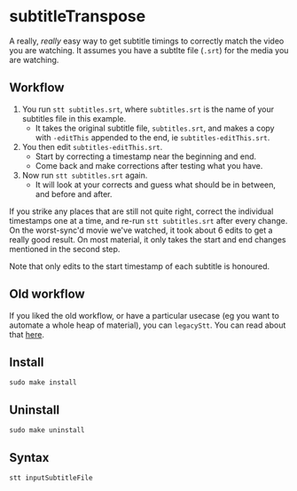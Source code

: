 # subtitleTranspose

A really, _really_ easy way to get subtitle timings to correctly match the video you are watching. It assumes you have a subtlte file (`.srt`) for the media you are watching.

## Workflow

1. You run `stt subtitles.srt`, where `subtitles.srt` is the name of your subtitles file in this example.
    * It takes the original subtitle file, `subtitles.srt`, and makes a copy with `-editThis` appended to the end, ie `subtitles-editThis.srt`.
1. You then edit `subtitles-editThis.srt`.
    * Start by correcting a timestamp near the beginning and end.
    * Come back and make corrections after testing what you have.
1. Now run `stt subtitles.srt` again.
    * It will look at your corrects and guess what should be in between, and before and after.

If you strike any places that are still not quite right, correct the individual timestamps one at a time, and re-run `stt subtitles.srt` after every change. On the worst-sync'd movie we've watched, it took about 6 edits to get a really good result. On most material, it only takes the start and end changes mentioned in the second step.

Note that only edits to the start timestamp of each subtitle is honoured.

## Old workflow

If you liked the old workflow, or have a particular usecase (eg you want to automate a whole heap of material), you can `legacyStt`. You can read about that [here](docs/legacyStt.md).

## Install

```
sudo make install
```

## Uninstall

```
sudo make uninstall
```

## Syntax

```
stt inputSubtitleFile
```
